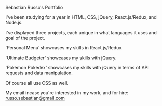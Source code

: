 Sebastian Russo's Portfolio 

I've been studying for a year in HTML, CSS, jQuery, React.js/Redux, and Node.js. 

I've displayed three projects, each unique in what languages it uses and goal of the project. 

'Personal Menu' showcases my skills in React.js/Redux.

'Ultimate Budgeter' showcases my skills with jQuery. 

'Pokémon Pokédex' showcases my skills with jQuery in terms of API requests and data manipulation. 

Of course all use CSS as well. 

My email incase you're interested in my work, and for hire: russo.sebastian@gmail.com 


